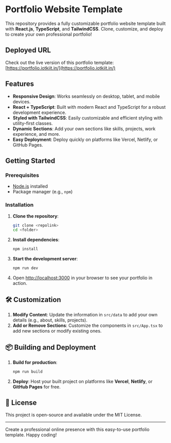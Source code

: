 #  Portfolio Website Template

This repository provides a fully customizable portfolio website template built with **React.js**, **TypeScript**, and **TailwindCSS**. Clone, customize, and deploy to create your own professional portfolio!

## Deployed URL

Check out the live version of this portfolio template: [https://portfolio.iotkiit.in/](https://portfolio.iotkiit.in/)


##  Features

- **Responsive Design**: Works seamlessly on desktop, tablet, and mobile devices.
- **React + TypeScript**: Built with modern React and TypeScript for a robust development experience.
- **Styled with TailwindCSS**: Easily customizable and efficient styling with utility-first classes.
- **Dynamic Sections**: Add your own sections like skills, projects, work experience, and more.
- **Easy Deployment**: Deploy quickly on platforms like Vercel, Netlify, or GitHub Pages.

##  Getting Started

### Prerequisites

- [Node.js](https://nodejs.org/) installed
- Package manager (e.g., `npm`)

### Installation

1. **Clone the repository**:
    ```bash
    git clone <repolink>
    cd <folder>
    ```

2. **Install dependencies**:
    ```bash
    npm install
    ```

3. **Start the development server**:
    ```bash
    npm run dev
    ```

4. Open [http://localhost:3000](http://localhost:3000) in your browser to see your portfolio in action.

## 🛠️ Customization

1. **Modify Content**: Update the information in `src/data` to add your own details (e.g., about, skills, projects).
2. **Add or Remove Sections**: Customize the components in `src/App.tsx` to add new sections or modify existing ones.

## 📦 Building and Deployment

1. **Build for production**:
    ```bash
    npm run build
    ```

2. **Deploy**: Host your built project on platforms like **Vercel**, **Netlify**, or **GitHub Pages** for free.

## 📄 License

This project is open-source and available under the MIT License.

---

Create a professional online presence with this easy-to-use portfolio template. Happy coding!
